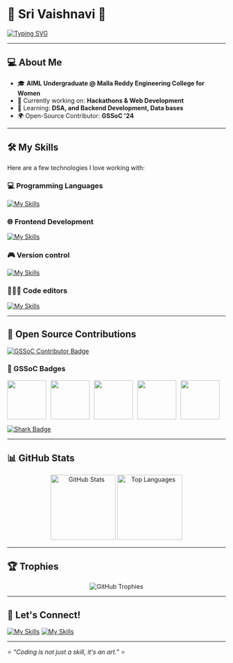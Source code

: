 
<h1>🌟 Sri Vaishnavi 🌟</h1>

[![Typing SVG](https://readme-typing-svg.herokuapp.com?color=F772B2&lines=👋🏻Hello!+Welcome+to+my+GitHub+Profile;🎓AIML'27+undergrad;👩‍💻+Frontend+Developer;🎨+Tech+Enthusiast;🚀+Aspiring+AI+Expert)](https://git.io/typing-svg)

---

## 💻 About Me  
- 🎓 **AIML Undergraduate @ Malla Reddy Engineering College for Women**  
- 🔭 Currently working on: **Hackathons & Web Development**  
- 🌱 Learning: **DSA, and Backend Development, Data bases**  
- 🌍 Open-Source Contributor: **GSSoC '24**  

---

## 🛠️ My Skills  
Here are a few technologies I love working with:  

### 💻 Programming Languages  
[![My Skills](https://skillicons.dev/icons?i=c,py)](https://skillicons.dev) 

### 🌐 Frontend Development  
[![My Skills](https://skillicons.dev/icons?i=html,css,react,js)](https://skillicons.dev)

### 🎮 Version control
[![My Skills](https://skillicons.dev/icons?i=git,github)](https://skillicons.dev)

### 🧑🏻‍💻 Code editors
[![My Skills](https://skillicons.dev/icons?i=vscode)](https://skillicons.dev)

---

## 🚀 Open Source Contributions  
[![GSSoC Contributor Badge](https://img.shields.io/badge/GSSoC-Contributor-yellow?style=for-the-badge)](https://gssoc.girlscript.tech)


### 🏅 GSSoC Badges
<div style="display: flex; flex-wrap: wrap; gap: 10px;">
  <img src="https://raw.githubusercontent.com/GSSoC24/Postman-Challenge/main/docs/assets/1.png" width="90px" height="90px" />
  <img src="https://raw.githubusercontent.com/GSSoC24/Postman-Challenge/main/docs/assets/2.png" width="90px" height="90px" />
  <img src="https://raw.githubusercontent.com/GSSoC24/Postman-Challenge/main/docs/assets/3.png" width="90px" height="90px" />
  <img src="https://raw.githubusercontent.com/GSSoC24/Postman-Challenge/main/docs/assets/4.png" width="90px" height="90px" />
  <img src="https://raw.githubusercontent.com/GSSoC24/Postman-Challenge/main/docs/assets/5.png" width="90px" height="90px" />
</div>


[![Shark Badge](https://img.shields.io/badge/Shark-Badge-blue?style=for-the-badge)](https://github.com/ryo-ma/github-profile-trophy)

---

## 📊 GitHub Stats  
<p align="center">
  <img src="https://github-readme-stats.vercel.app/api?username=msv6264&show_icons=true&theme=radical" alt="GitHub Stats" height="150px"/>
  <img src="https://github-readme-stats.vercel.app/api/top-langs/?username=msv6264&layout=compact&theme=radical" alt="Top Languages" height="150px"/>
</p>

---

## 🏆 Trophies  
<p align="center">
  <img src="https://github-profile-trophy.vercel.app/?username=msv6264&theme=onedark&row=1&column=7" alt="GitHub Trophies"/>
</p>

---

## 🌟 Let's Connect!  
[![My Skills](https://skillicons.dev/icons?i=linkedin)](https://www.linkedin.com/in/sri-vaishnavi-95023630a) 
[![My Skills](https://skillicons.dev/icons?i=github)](https://github.com/msv6264)  

---

⭐️ *“Coding is not just a skill, it's an art.”* ⭐️
